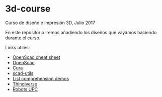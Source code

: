 # 3d-course
Curso de diseño e impresión 3D, Julio 2017

En este repositorio iremos añadiendo los diseños que vayamos haciendo durante el curso.


Links útiles:
* [OpenScad cheat sheet](http://www.openscad.org/cheatsheet/)
* [OpenScad](http://www.openscad.org/)
* [Cura](https://ultimaker.com/en/products/cura-software)
* [scad-utils](https://github.com/OskarLinde/scad-utils)
* [List comprehension demos](https://github.com/openscad/list-comprehension-demos)
* [Thingiverse](https://www.thingiverse.com/)
* [Robots UPC](https://robotsupc.github.io)
